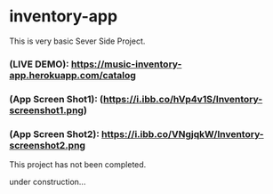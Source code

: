 # inventory-app

This is very basic Sever Side Project.


### (LIVE DEMO): https://music-inventory-app.herokuapp.com/catalog

### (App Screen Shot1): (https://i.ibb.co/hVp4v1S/Inventory-screenshot1.png)

### (App Screen Shot2): https://i.ibb.co/VNgjqkW/Inventory-screenshot2.png


This project has not been completed.

under construction...

